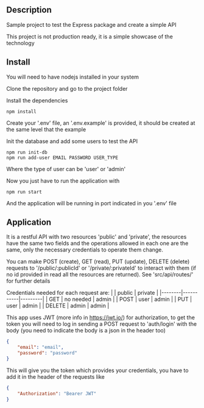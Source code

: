 ## Description
Sample project to test the Express package and create a simple API

This project is not production ready, it is a simple showcase of the technology


## Install
You will need to have nodejs installed in your system

Clone the repository and go to the project folder

Install the dependencies
```
npm install
```

Create your '.env' file, an '.env.example' is provided, it should be created at the same level that the example

Init the database and add some users to test the API
```
npm run init-db
npm run add-user EMAIL PASSWORD USER_TYPE
```
Where the type of user can be 'user' or 'admin'

Now you just have to run the application with
```
npm run start
```
And the application will be running in port indicated in you '.env' file


## Application
It is a restful API with two resources 'public' and 'private', the resources have the same two fields and the operations allowed in each one are the same, only the necessary credentials to operate them change.

You can make POST (create), GET (read), PUT (update), DELETE (delete) requests to '/public/:publicId' or '/private/:privateId' to interact with them (if no id provided in read all the resources are returned). See 'src/api/routes/' for further details

Credentials needed for each request are:
|        | public    | private |
|--------|-----------|---------|
| GET    | no needed | admin   |
| POST   | user      | admin   |
| PUT    | user      | admin   |
| DELETE | admin     | admin   |


This app uses JWT (more info in https://jwt.io/) for authorization, to get the token you will need to log in sending a POST request to 'auth/login' with the body (you need to indicate the body is a json in the header too)
```json
{
	"email": "email",
	"password": "password"
}
```
This will give you the token which provides your credentials, you have to add it in the header of the requests like
```json
{
	"Authorization": "Bearer JWT"
}
```